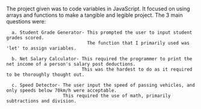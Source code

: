 The project given was to code variables in JavaScript.
It focused on using arrays and functions to make a tangible and legible project.
The 3 main questions were:

      a. Student Grade Generator- This prompted the user to input student grades scored. 
                                  The function that I primarily used was 'let' to assign variables.
                                  
      b. Net Salary Calculator- This required the programmer to print the net income of a person's salary post deductions.
                                This was the hardest to do as it required to be thoroughly thought out.
        
      c. Speed Detector- The user input the speed of passing vehicles, and only speeds below 70km/h were acceptable.
                         This required the use of math, primarily subtractions and division.

